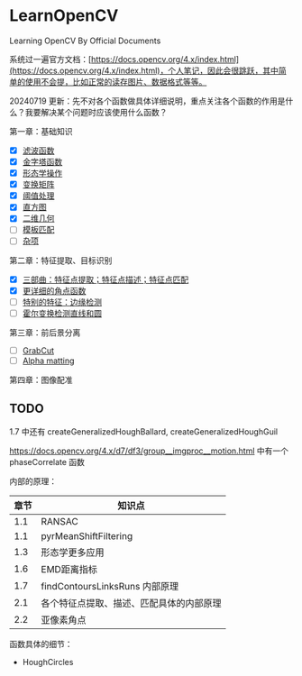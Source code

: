 # LearnOpenCV

Learning OpenCV By Official Documents

系统过一遍官方文档：[https://docs.opencv.org/4.x/index.html](https://docs.opencv.org/4.x/index.html)，个人笔记，因此会很跳跃，其中简单的使用不会提，比如正常的读存图片、数据格式等等。

20240719 更新：先不对各个函数做具体详细说明，重点关注各个函数的作用是什么？我要解决某个问题时应该使用什么函数？

第一章：基础知识

- [X] [滤波函数](./docs/1.1.md)
- [X] [金字塔函数](./docs/1.2.md)
- [X] [形态学操作](./docs/1.3.md)
- [X] [变换矩阵](./docs/1.4.md)
- [X] [阈值处理](./docs/1.5.md)
- [X] [直方图](./docs/1.6.md)
- [X] [二维几何](./docs/1.7.md)
- [ ] [模板匹配](./docs/1.8.md)
- [ ] [杂项](./docs/1.misc.md)

第二章：特征提取、目标识别

- [X] [三部曲：特征点提取；特征点描述；特征点匹配](./docs/2.1.md)
- [X] [更详细的角点函数](./docs/2.2.md)
- [ ] [特别的特征：边缘检测](./docs/2.3.md)
- [ ] [霍尔变换检测直线和圆](./docs/2.4.md)

第三章：前后景分离
- [ ] [GrabCut]()
- [ ] [Alpha matting]()

第四章：图像配准


## TODO

1.7 中还有 createGeneralizedHoughBallard, createGeneralizedHoughGuil

https://docs.opencv.org/4.x/d7/df3/group__imgproc__motion.html 中有一个 phaseCorrelate 函数

内部的原理：

| 章节 | 知识点                                   |
| ---- | ---------------------------------------- |
| 1.1  | RANSAC                                   |
| 1.1  | pyrMeanShiftFiltering                    |
| 1.3  | 形态学更多应用                           |
| 1.6  | EMD距离指标                              |
| 1.7  | findContoursLinksRuns 内部原理           |
| 2.1  | 各个特征点提取、描述、匹配具体的内部原理 |
| 2.2  | 亚像素角点                               |

函数具体的细节：

- HoughCircles
